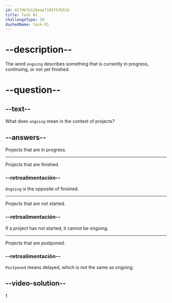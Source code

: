```yaml
---
id: 657dbfb128eaef185f5fb51b
title: Task 81
challengeType: 19
dashedName: task-81
---
```


# --description--

The word `ongoing` describes something that is currently in progress, continuing, or not yet finished.

# --question--

## --text--

What does `ongoing` mean in the context of projects?

## --answers--

Projects that are in progress.

---

Projects that are finished.

### --retroalimentación--

`Ongoing` is the opposite of finished.

---

Projects that are not started.

### --retroalimentación--

If a project has not started, it cannot be ongoing.

---

Projects that are postponed.

### --retroalimentación--

`Postponed` means delayed, which is not the same as ongoing.

## --video-solution--

1
